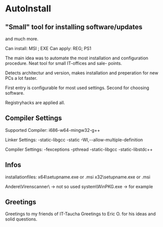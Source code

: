 
# AutoInstall

## "Small" tool for installing software/updates
and much more.

Can install:     MSI ; EXE
Can apply:       REG; PS1

The main idea was to automate the most
installation and configuration procedure.
Neat tool for small IT-offices and sale-
points.

Detects architectur and version, makes
installation and preperation for new PCs a
lot faster.

First entry is configurable for most used
settings. Second for choosing software.

Registryhacks are applied all.

## Compiler Settings
Supported Compiler:
i686-w64-mingw32-g++

Linker Settings:
-static-libgcc
-static
-Wl,--allow-multiple-definition

Compiler Settings:
-fexceptions
-pthread
-static-libgcc
-static-libstdc++

## Infos
installationfiles:
x64\setupname.exe or .msi
x32\setupname.exe or .msi

Andere\Virenscanner\ -> not so used
system\WinPKG.exe -> for example

## Greetings
Greetings to my friends of IT-Taucha
Greetings to Eric O. for his ideas and
solid questions.
